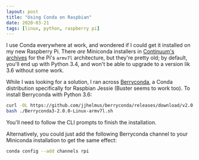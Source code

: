 ```yaml
---
layout: post
title: "Using Conda on Raspbian"
date: 2020-03-21
tags: [linux, python, raspberry pi]
---
```


I use Conda everywhere at work, and wondered if I could get it installed on my new Raspberry Pi. There _are_ Miniconda installers in [Continuum's archives](https://repo.continuum.io/miniconda/) for the Pi's `armv7l` architecture, but they're pretty old; by default, you'll end up with Python 3.4, and won't be able to upgrade to a version lik 3.6 without some work.

While I was looking for a solution, I ran across [Berryconda](https://github.com/jjhelmus/berryconda), a Conda distribution specifically for Raspbian Jessie (Buster seems to work too). To install Berryconda with Python 3.6:

```bash
curl -OL https://github.com/jjhelmus/berryconda/releases/download/v2.0.0/Berryconda3-2.0.0-Linux-armv7l.sh
bash ./Berryconda3-2.0.0-Linux-armv7l.sh
```

You'll need to follow the CLI prompts to finish the installation.

Alternatively, you could just add the following Berryconda channel to your Miniconda installation to get the same effect:

```bash
conda config --add channels rpi
```
